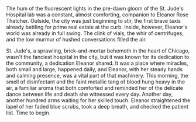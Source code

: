 The hum of the fluorescent lights in the pre-dawn gloom of the St. Jude's Hospital lab was a constant, almost comforting, companion to Eleanor Rose Thatcher. Outside, the city was just beginning to stir, the first brave taxis already battling for prime real estate at the curb. Inside, however, Eleanor's world was already in full swing. The clink of vials, the whir of centrifuges, and the low murmur of hushed conversations filled the air.

St. Jude's, a sprawling, brick-and-mortar behemoth in the heart of Chicago, wasn't the fanciest hospital in the city, but it was known for its dedication to the community, a dedication Eleanor shared. It was a place where miracles, both small and large, happened daily, and Eleanor, with her steady hands and calming presence, was a vital part of that machinery. This morning, the smell of disinfectant and the faint metallic tang of blood hung heavy in the air, a familiar aroma that both comforted and reminded her of the delicate dance between life and death she witnessed every day. Another day, another hundred arms waiting for her skilled touch. Eleanor straightened the lapel of her faded blue scrubs, took a deep breath, and checked the patient list. Time to begin.

